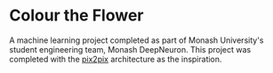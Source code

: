 # Colour the Flower

A machine learning project completed as part of Monash University's student engineering team, Monash DeepNeuron. This project was completed with the [pix2pix](https://github.com/phillipi/pix2pix) architecture as the inspiration.  
